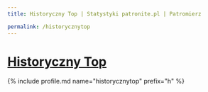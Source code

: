 ```yaml
---
title: Historyczny Top | Statystyki patronite.pl | Patromierz

permalink: /historycznytop
---
```


# [Historyczny Top](https://patronite.pl/historycznytop)

{% include profile.md name="historycznytop" prefix="h" %}
